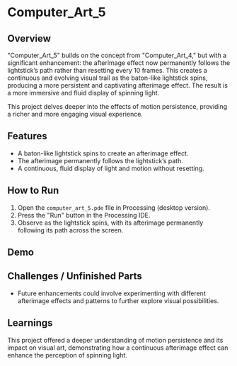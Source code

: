 # Computer_Art_5

## Overview
"Computer_Art_5" builds on the concept from "Computer_Art_4," but with a significant enhancement: the afterimage effect now permanently follows the lightstick’s path rather than resetting every 10 frames. This creates a continuous and evolving visual trail as the baton-like lightstick spins, producing a more persistent and captivating afterimage effect. The result is a more immersive and fluid display of spinning light.

This project delves deeper into the effects of motion persistence, providing a richer and more engaging visual experience.

## Features
- A baton-like lightstick spins to create an afterimage effect.
- The afterimage permanently follows the lightstick’s path.
- A continuous, fluid display of light and motion without resetting.

## How to Run
1. Open the `computer_art_5.pde` file in Processing (desktop version).
2. Press the "Run" button in the Processing IDE.
3. Observe as the lightstick spins, with its afterimage permanently following its path across the screen.

## Demo


## Challenges / Unfinished Parts
- Future enhancements could involve experimenting with different afterimage effects and patterns to further explore visual possibilities.

## Learnings
This project offered a deeper understanding of motion persistence and its impact on visual art, demonstrating how a continuous afterimage effect can enhance the perception of spinning light.

